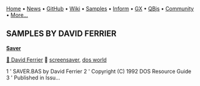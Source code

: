 [Home](https://qb64.com) • [News](../news.md) • [GitHub](https://github.com/QB64Official/qb64) • [Wiki](https://github.com/QB64Official/qb64/wiki) • [Samples](../samples.md) • [Inform](../inform.md) • [GX](../gx.md) • [QBjs](../qbjs.md) • [Community](../community.md) • [More...](../more.md)

## SAMPLES BY DAVID FERRIER

**[Saver](saver/index.md)**

[🐝 David Ferrier](david-ferrier.md) 🔗 [screensaver](screensaver.md), [dos world](dos-world.md)

1 '  SAVER.BAS by David Ferrier 2 '  Copyright (C) 1992 DOS Resource Guide 3 '  Published in Issu...
